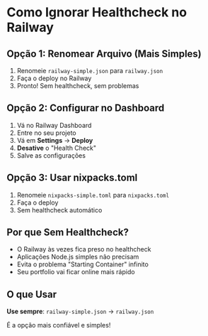 # Como Ignorar Healthcheck no Railway

## Opção 1: Renomear Arquivo (Mais Simples)

1. Renomeie `railway-simple.json` para `railway.json` 
2. Faça o deploy no Railway
3. Pronto! Sem healthcheck, sem problemas

## Opção 2: Configurar no Dashboard

1. Vá no Railway Dashboard
2. Entre no seu projeto
3. Vá em **Settings** → **Deploy**
4. **Desative** o "Health Check" 
5. Salve as configurações

## Opção 3: Usar nixpacks.toml

1. Renomeie `nixpacks-simple.toml` para `nixpacks.toml`
2. Faça o deploy
3. Sem healthcheck automático

## Por que Sem Healthcheck?

- O Railway às vezes fica preso no healthcheck
- Aplicações Node.js simples não precisam
- Evita o problema "Starting Container" infinito
- Seu portfolio vai ficar online mais rápido

## O que Usar

**Use sempre**: `railway-simple.json` → `railway.json`

É a opção mais confiável e simples!